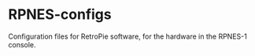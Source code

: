 RPNES-configs
=============

Configuration files for RetroPie software, for the hardware in the RPNES-1 console.
